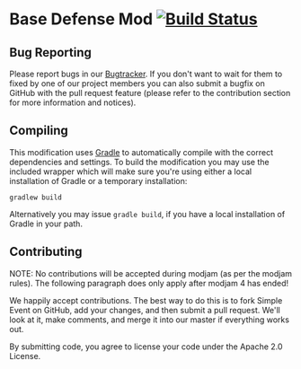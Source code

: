 Base Defense Mod [![Build Status](http://assets.evil-co.com/build/MCBD-MASTER.png)](http://www.evil-co.com/ci/browse/MCBD-MASTER)
================

Bug Reporting
-------------

Please report bugs in our [Bugtracker](https://evilco.atlassian.net/browse/MCBD/). If you don't want to wait for them to
fixed by one of our project members you can also submit a bugfix on GitHub with the pull request feature (please refer
to the contribution section for more information and notices).

Compiling
---------

This modification uses [Gradle](http://www.gradle.org/) to automatically compile with the correct dependencies and
settings. To build the modification you may use the included wrapper which will make sure you're using either a local
installation of Gradle or a temporary installation:

	gradlew build

Alternatively you may issue ```gradle build```, if you have a local installation of Gradle in your path.

Contributing
------------

NOTE: No contributions will be accepted during modjam (as per the modjam rules). The following
paragraph does only apply after modjam 4 has ended!

We happily accept contributions. The best way to do this is to fork Simple Event
on GitHub, add your changes, and then submit a pull request. We'll look at it,
make comments, and merge it into our master if everything works out.

By submitting code, you agree to license your code under the Apache 2.0 License.
